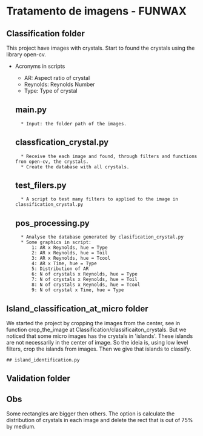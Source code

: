 # Tratamento de imagens - FUNWAX

## Classification folder
This project have images with crystals. 
Start to found the crystals using the library open-cv.

* Acronyms in scripts
    * AR: Aspect ratio of crystal
    * Reynolds: Reynolds Number
    * Type: Type of crystal

    ## main.py
        * Input: the folder path of the images. 

    ## classfication_crystal.py
        * Receive the each image and found, through filters and functions from open-cv, the crystals.
        * Create the database with all crystals.

    ## test_filers.py
        * A script to test many filters to applied to the image in classification_crystal.py

    ## pos_processing.py
        * Analyse the database generated by clasification_crystal.py
        * Some graphics in script:
            1: AR x Reynolds, hue = Type
            2: AR x Reynolds, hue = Toil
            3: AR x Reynolds, hue = Tcool
            4: AR x Time, hue = Type
            5: Distribution of AR
            6: N of crystals x Reynolds, hue = Type
            7: N of crystals x Reynolds, hue = Toil
            8: N of crystals x Reynolds, hue = Tcool
            9: N of crystal x Time, hue = Type

## Island_classification_at_micro folder
We started the project by cropping the images from the center, see in function crop_the_image at Classification/classificaiton_crystals. But we noticed that some micro images has the crystals in 'islands'. These islands are not necessarily in the center of image. So the ideia is, using low level filters, crop the islands from images. Then we give that islands to classify.


    ## island_identification.py

## Validation folder

## Obs
Some rectangles are bigger then others. The option is calculate the distribution of crystals in each image and delete the rect that is out
of 75% by medium. 
